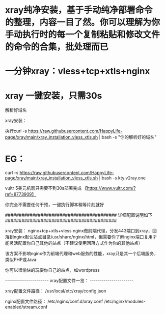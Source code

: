 # xray纯净安装，基于手动纯净部署命令的整理，内容一目了然。你可以理解为你手动执行时的每一个复制粘贴和修改文件的命令的合集，批处理而已
# 一分钟xray：vless+tcp+xtls+nginx
# xray 一键安装，只需30s

解析好域名

xray安装：

执行curl -s https://raw.githubusercontent.com/HappyLife-page/xray/main/xray_installation_vless_xtls.sh | bash -s "你的解析好的域名"
# EG： 
curl -s https://raw.githubusercontent.com/HappyLife-page/xray/main/xray_installation_vless_xtls.sh | bash -s kty.v2ray.one


vultr 5美元机器只需要不到30s部署完成 【https://www.vultr.com/?ref=8773909】

你完全不需要任何干预，一键执行脚本稍等片刻就好

######################################### 详细配置说明如下 #########################################

xray安装： nginx+tcp+xtls+vless
nginx做前端代理，分发443端口到xray，回落到nginx默认站点目录/usr/share/nginx/html，但需要你了解nginx端口复用才能灵活配置你自己其他的站点（不建议使用回落方式作为你的其他站点）

该方案不影响nginx作为前端代理和web服务的性能，xray只是其一个后端服务，类似PHP或Java

你可以很愉快的玩耍你自己的站点，如wordpress

---------------------- xray配置文件一览： ----------------------

xray配置文件路径： /usr/local/etc/xray/config.json

nginx配置文件路径： /etc/nginx/conf.d/xray.conf /etc/nginx/modules-enabled/stream.conf
